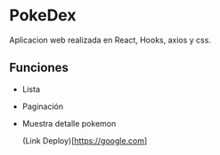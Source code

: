 # PokeDex

Aplicacion web realizada en React, Hooks, axios y css.

## Funciones
* Lista
* Paginación
* Muestra detalle pokemon

  (Link Deploy)[https://google.com]
